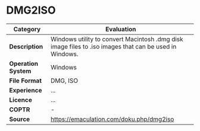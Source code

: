 # DMG2ISO

| Category | Evaluation |
| --- | --- |
| **Description** | Windows utility to convert Macintosh .dmg disk image files to .iso images that can be used in Windows. |
| **Operation System** | Windows  |
| **File Format** | DMG, ISO |
| **Experience** | ... |
| **Licence** | ... |
| **COPTR** | - |
| **Source** | https://emaculation.com/doku.php/dmg2iso |
